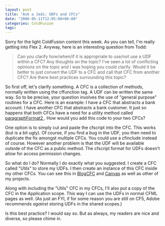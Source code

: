```yaml
---
layout: post
title: "Ask a Jedi: UDFs and CFCs"
date: "2006-05-11T12:05:00+06:00"
categories: ColdFusion 
tags: 
---
```


Sorry for the light ColdFusion content this week. As you can tell, I'm really getting into Flex 2. Anyway, here is an interesting question from Todd:

<blockquote>
Can you clarify how/when/if it is appropriate to use/not use a UDF within a CFC?  Any thoughts on the topic?  I've seen a lot of conflicting opinions on the topic and I was hoping you could clarify.  Would it be better to just convert the UDF to a CFC and call that CFC from another CFC?  Are there best practices surrounding this topic?
</blockquote>

So first off, let's clarify something. A CFC is a collection of methods, normally written using the cffunction tag. A UDF can be written the same way. So to be precise, your question involves the use of "general purpose" routines for a CFC. Here is an example: I have a CFC that abstracts a bank account. I have another CFC that abstracts a bank customer. It just so happens that both CFCs have a need for a utility method called <a href="http://www.cflib.org/udf.cfm/paragraphformat2">paragraphFormat2 </a>. How would you add this code to your two CFCs?

One option is to simply cut and paste the cfscript into the CFC. This works (but is a bit ugly). Of course, if you find a bug in the UDF, you then need to duplicate the fix amongst multiple CFCs. You could use a cfinclude instead of course. However another problem is that the UDF will be available outside of the CFC as a public method. The cfscript format for UDFs doesn't allow for access permission changes. 

So what do I do? Normally I do exactly what you suggested. I create a CFC called "Utils" to store my UDFs. I then create an instance of this CFC inside my other CFCs. You can see this in <a href="http://ray.camdenfamily.com/projects/blogcfc">BlogCFC</a> and <a href="http://ray.camdenfamily.com/projects/canvas">Canvas</a> as well as other of my projects. 

Along with including the "Utils" CFC in my CFCs, I'll also put a copy of the CFC in the Application scope. This way I can use the UDFs in normal CFML pages as well. (As just an FYI, if for some reason you are still on CF5, Adobe recommends <i>against</i> storing UDFs in the shared scopes.)

Is this best practice? I would say so. But as always, my readers are nice and diverse, so please chime in.